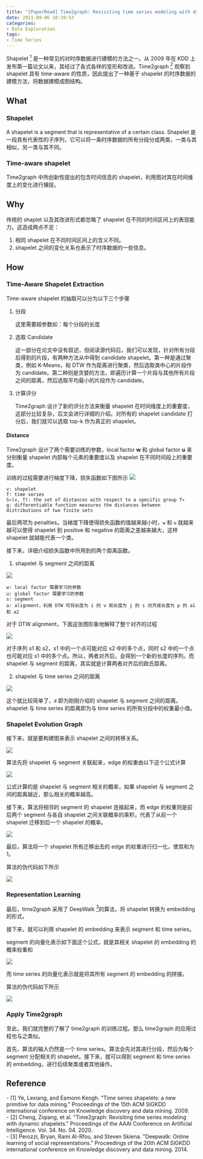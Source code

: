 ```yaml
---
title: "[PaperRead] Time2graph: Revisiting time series modeling with dynamic shapelets"
date: 2021-09-06 18:39:53
categories:
- Data Exploration
tags:
- Time Series
---
```


Shapelet [<sup>1</sup>](#shapelet) 是一种常见的对时序数据进行建模的方法之一。从 2009 年在 KDD 上发布第一篇论文以来，其经过了各式各样的变形和改进。Time2graph [<sup>2</sup>](#time2graph) 观察到 shapelet 具有 time-aware 的性质，因此提出了一种基于 shapelet 的时序数据的建模方法，将数据建模成图结构。
<!-- more -->

## What
### Shapelet
A shapelet is a segment that is representative of a certain class.
Shapelet 是一段具有代表性的子序列，它可以将一条时序数据的所有分段分成两类，一类与其相似，另一类与其不同。
### Time-aware shapelet
Time2graph 中所创新性提出的包含时间信息的 shapelet，利用图对其在时间维度上的变化进行捕捉。

## Why
传统的 shaplet 以及其改进形式都忽略了 shapelet 在不同的时间区间上的表现能力。这造成两点不足：
1. 相同 shapelet 在不同时间区间上的含义不同。
2. shapelet 之间的变化关系也表示了时序数据的一些信息。

## How
### Time-Aware Shapelet Extraction
Time-aware shapelet 的抽取可以分为以下三个步骤
1. 分段

    这里需要超参数如：每个分段的长度
2. 选取 Candidate

    这一部分在论文中没有叙述，但阅读源代码后，我们可以发现，针对所有分段后得到的片段，有两种方法从中得到 candidate shapelet。第一种是通过聚类，例如 K-Means，和 DTW 作为距离进行聚类，然后选取类中心的片段作为 candidate。第二种则是贪婪的方法，即遍历计算一个片段与其他所有片段之间的距离，然后选取平均最小的片段作为 candidate。
3. 计算评分

    Time2graph 设计了新的评分方法来衡量 shapelet 在时间维度上的重要度，这部分比较复杂，后文会进行详细的介绍。对所有的 shapelet candidate 打分后，我们就可以选取 top-k 作为真正的 shapelet。

#### Distance
Time2graph 设计了两个需要训练的参数，local factor **w** 和 global factor **u** 来分别衡量 shapelet 内部每个元素的重要度以及 shapelet 在不同时间段上的重要度。

训练的过程需要进行梯度下降，损失函数如下图所示
![](/assets/time2graph/loss_function.png)

```
v: shapelet
T: time series
S∗(v, T): the set of distances with respect to a specific group T∗
g: differentiable function measures the distances between distributions of two finite sets 
```
最后两项为 penalties。当梯度下降使得损失函数的值越来越小时，`w` 和 `u` 就越来越可以使得 shapelet 到 positive 和 negative 的距离之差越来越大，这样 shapelet 就越能代表一个类。

接下来，详细介绍损失函数中所用到的两个距离函数。

1. shapelet 与 segment 之间的距离

![](/assets/time2graph/dist_seg.png)

```
w: local factor 需要学习的参数
u: global factor 需要学习的参数
s: segment
a: alignment，利用 DTW 可将长度为 i 的 v 和长度为 j 的 s 对齐成长度为 p 的 a1 和 a2
```

对于 DTW alignment，下面这张图形象地解释了整个对齐的过程

![](/assets/time2graph/dtw.png)

对于序列 s1 和 s2，s1 中的一个点可能对应 s2 中的多个点，同时 s2 中的一个点也可能对应 s1 中的多个点。所以，两者对齐后，会得到一个新的长度的序列。而 shapelet 与 segment 的距离，其实就是计算两者对齐后的欧氏距离。

2. shapelet 与 time series 之间的距离

![](/assets/time2graph/dist_series.png)

这个就比较简单了，`d` 即为刚刚介绍的 shapelet 与 segment 之间的距离。shapelet 与 time series 的距离即为与 time series 的所有分段中的权重最小值。

### Shapelet Evolution Graph
接下来，就是要构建图来表示 shapelet 之间的转移关系。

![](/assets/time2graph/graph.png)

算法先将 shapelet 与 segment 关联起来，edge 的权重由以下这个公式计算

![](/assets/time2graph/edge_weight.png)

公式计算的是 shapelet 与 segment 相关的概率，如果 shapelet 与 segment 之间的距离越近，那么相关的概率越高。

接下来，算法将相邻的 segment 的 shapelet 连接起来，而 edge 的权重则是前后两个 segment 与各自 shapelet 之间关联概率的乘积，代表了从前一个 shapelet 迁移到后一个 shapelet 的概率。

![](/assets/time2graph/transition.png)

最后，算法将一个 shapelet 所有迁移出去的 edge 的权重进行归一化，使其和为 1。

算法的伪代码如下所示

![](/assets/time2graph/graph_algo.png)

### Representation Learning
最后，time2graph 采用了 DeepWalk [<sup>3</sup>](#deepwalk)的算法，将 shapelet 转换为 embedding 的形式。

接下来，就可以利用 shapelet 的 embedding 来表示 segment 和 time series。

segment 的向量化表示如下面这个公式，就是其相关 shapelet 的 embedding 的概率权重和

![](/assets/time2graph/segment.png)

而 time series 的向量化表示就是将其所有 segment 的 embedding 的拼接。

算法的伪代码如下所示

![](/assets/time2graph/representation.png)

### Apply Time2graph
至此，我们就完整的了解了 time2graph 的训练过程。那么 time2graph 的应用过程也与之类似。

首先，算法的输入仍然是一个 time series。算法会先对其进行分段，然后为每个 segment 分配相关的 shapelet。接下来，就可以得到 segment 和 time series 的 embedding，进行后续聚类或者其他操作。

## Reference
<div id="shapelet" />
- [1] Ye, Lexiang, and Eamonn Keogh. "Time series shapelets: a new primitive for data mining." Proceedings of the 15th ACM SIGKDD international conference on Knowledge discovery and data mining. 2009.

<div id="time2graph">
- [2] Cheng, Ziqiang, et al. "Time2graph: Revisiting time series modeling with dynamic shapelets." Proceedings of the AAAI Conference on Artificial Intelligence. Vol. 34. No. 04. 2020.

<div id="deepwalk">
- [3] Perozzi, Bryan, Rami Al-Rfou, and Steven Skiena. "Deepwalk: Online learning of social representations." Proceedings of the 20th ACM SIGKDD international conference on Knowledge discovery and data mining. 2014.